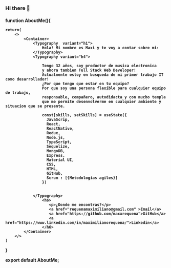 ### Hi there 👋

<h4>
function AboutMe(){
    
    return(
        <>
            <Container>
                <Typography  variant="h1">
                    Hola! Mi nombre es Maxi y te voy a contar sobre mi:
                </Typography>
                <Typography variant="h4">
                    
                    Tengo 32 años, soy productor de musica electronica 
                    y ahora tambien Full Stack Web Developer!
                    Actualmente estoy en busqueda de mi primer trabajo IT como desarrollador!
                    ¿Por que tengo que estar en tu equipo?
                    Por que soy una persona flexible para cualquier equipo de trabajo, 
                    responsable, compañero, autodidacta y con mucho temple 
                    que me permite desenvolverme en cualquier ambiente y situacion que se presente. 

                    const[skills, setSkills] = useState({
                      JavaScrip,
                      React,
                      ReactNative,
                      Redux,
                      Node.js,
                      TypeScript,
                      Sequelize,
                      MongoDB, 
                      Express,
                      Material UI,
                      CSS,
                      HTML,
                      GitHub,
                      Scrum : [{Metodologias agiles}]
                    }) 
                    

                </Typography>
                    <h6>
                       <p>¿Donde me encontras?</p>
                       <a href="requenamaximiliano@gmail.com" >Email</a>
                       <a href="https://github.com/maxxrequena">GitHub</a>
                       <a href="https://www.linkedin.com/in/maximilianorequena/">Linkedin</a>
                    </h6>
            </Container>
        </>
    )
}

export default AboutMe;

</h4>
